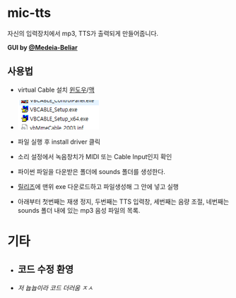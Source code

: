 # mic-tts
자신의 입력장치에서 mp3, TTS가 출력되게 만들어줍니다.

**GUI by [@Medeia-Beliar](https://github.com/Medeia-Beliar)**

## 사용법
- virtual Cable 설치 [윈도우](https://download.vb-audio.com/Download_CABLE/VBCABLE_Driver_Pack43.zip)/[맥](https://download.vb-audio.com/Download_MAC/VBCable_MACDriver_Pack108.dmg)

- ![1](./pic/2.PNG)
- 파일 실행 후 install driver 클릭
- 소리 설정에서 녹음창치가 MIDI 또는 Cable Input인지 확인
- 파이썬 파일을 다운받은 폴더에 sounds 폴더를 생성한다.
- [릴리즈](https://github.com/TeamUnle/mic-tts/releases)에 맨위 exe 다운로드하고 파일생성해 그 안에 넣고 실행
- 아래부터 첫번째는 재생 정지, 두번째는 TTS 입력창, 세번째는 음량 조절, 네번째는 sounds 폴더 내에 있는 mp3 음성 파일의 목록.


# 기타
- ## **코드 수정 환영**
- *저 늅늅이라 코드 더러움 ㅈㅅ*